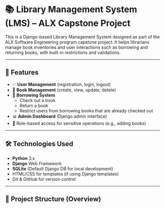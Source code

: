 # 📚 Library Management System (LMS) – ALX Capstone Project

This is a Django-based Library Management System designed as part of the ALX Software Engineering program capstone project. It helps librarians manage book inventories and user interactions such as borrowing and returning books, with built-in restrictions and validations.

---

## 🚀 Features

- ✅ **User Management** (registration, login, logout)
- 📘 **Book Management** (create, view, update, delete)
- 🔁 **Borrowing System**
  - Check out a book
  - Return a book
  - Restrict users from borrowing books that are already checked out
- 📊 **Admin Dashboard** (Django admin interface)
- 🔐 Role-based access for sensitive operations (e.g., adding books)

---

## 🛠️ Technologies Used

- **Python** 3.x
- **Django** Web Framework
- **SQLite** (Default Django DB for local development)
- HTML/CSS for templates (if using Django templates)
- Git & GitHub for version control

---

## 📁 Project Structure (Overview)

